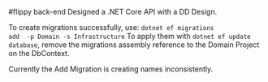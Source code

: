 #flippy back-end
Designed a .NET Core API with a DD Design.

To create migrations successfully, use:
<code>dotnet ef migrations add <Name> -p Domain -s Infrastructure</code>
To apply them with <code>dotnet ef update database</code>, remove the migrations assembly reference to the Domain Project on the DbContext.

Currently the Add Migration is creating names inconsistently.
